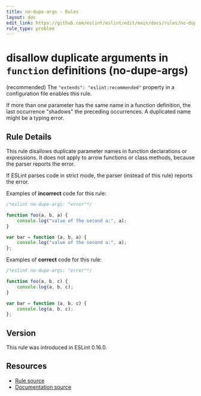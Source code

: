 ```yaml
---
title: no-dupe-args - Rules
layout: doc
edit_link: https://github.com/eslint/eslint/edit/main/docs/rules/no-dupe-args.md
rule_type: problem
---
```

<!-- Note: No pull requests accepted for this file. See README.md in the root directory for details. -->

# disallow duplicate arguments in `function` definitions (no-dupe-args)

(recommended) The `"extends": "eslint:recommended"` property in a configuration file enables this rule.

If more than one parameter has the same name in a function definition, the last occurrence "shadows" the preceding occurrences. A duplicated name might be a typing error.

## Rule Details

This rule disallows duplicate parameter names in function declarations or expressions. It does not apply to arrow functions or class methods, because the parser reports the error.

If ESLint parses code in strict mode, the parser (instead of this rule) reports the error.

Examples of **incorrect** code for this rule:

```js
/*eslint no-dupe-args: "error"*/

function foo(a, b, a) {
    console.log("value of the second a:", a);
}

var bar = function (a, b, a) {
    console.log("value of the second a:", a);
};
```

Examples of **correct** code for this rule:

```js
/*eslint no-dupe-args: "error"*/

function foo(a, b, c) {
    console.log(a, b, c);
}

var bar = function (a, b, c) {
    console.log(a, b, c);
};
```

## Version

This rule was introduced in ESLint 0.16.0.

## Resources

* [Rule source](https://github.com/eslint/eslint/tree/HEAD/lib/rules/no-dupe-args.js)
* [Documentation source](https://github.com/eslint/eslint/tree/HEAD/docs/rules/no-dupe-args.md)
